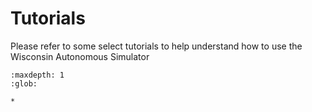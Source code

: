 # Tutorials

Please refer to some select tutorials to help understand how to use the Wisconsin Autonomous Simulator

```{toctree}
:maxdepth: 1
:glob:

*

```

[myst-markdown]: https://myst-parser.readthedocs.io/en/latest/
[restructuredtext]: https://docutils.sourceforge.io/docs/user/rst/quickref.html

